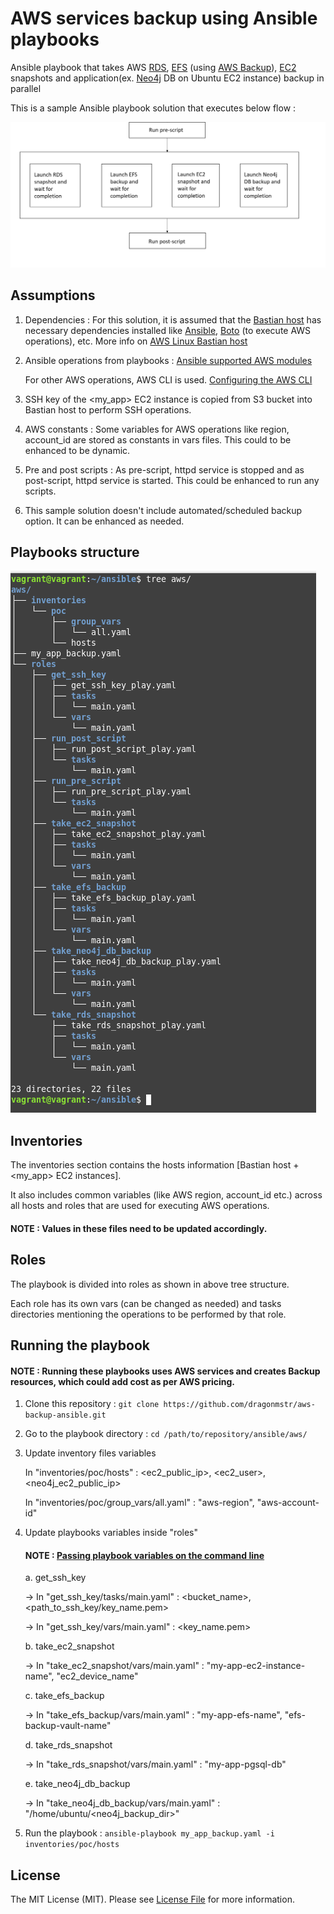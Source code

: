 # AWS services backup using Ansible playbooks
Ansible playbook that takes AWS [RDS](https://aws.amazon.com/rds/), [EFS](https://aws.amazon.com/efs/) (using [AWS Backup](https://aws.amazon.com/backup/)), [EC2](https://aws.amazon.com/ec2/) snapshots and application(ex. [Neo4j](https://neo4j.com/) DB on Ubuntu EC2 instance) backup in parallel

This is a sample Ansible playbook solution that executes below flow :

![Alt text](https://raw.githubusercontent.com/dragonmstr/aws-backup-ansible/master/images/Ansible%20Playbook%20flow.png?raw=True "Ansible playbook flow")
## Assumptions
1. Dependencies :
For this solution, it is assumed that the [Bastian host](https://en.wikipedia.org/wiki/Bastion_host) has necessary dependencies installed like [Ansible](https://docs.ansible.com/ansible/latest/installation_guide/intro_installation.html), [Boto](https://aws.amazon.com/sdk-for-python/) (to execute AWS operations), etc.
More info on [AWS Linux Bastian host](https://docs.aws.amazon.com/quickstart/latest/linux-bastion/architecture.html)

2. Ansible operations from playbooks :
   [Ansible supported AWS modules](https://docs.ansible.com/ansible/latest/modules/list_of_cloud_modules.html#amazon)

   For other AWS operations, AWS CLI is used. [Configuring the AWS CLI](https://docs.aws.amazon.com/cli/latest/userguide/cli-chap-configure.html)

3. SSH key of the <my_app> EC2 instance is copied from S3 bucket into Bastian host to perform SSH operations.

4. AWS constants :
Some variables for AWS operations like region, account_id are stored as constants in vars files. This could to be enhanced to be dynamic.

5. Pre and post scripts :
As pre-script, httpd service is stopped and as post-script, httpd service is started. This could be enhanced to run any scripts.

6. This sample solution doesn't include automated/scheduled backup option. It can be enhanced as needed.

## Playbooks structure
![Alt text](https://raw.githubusercontent.com/dragonmstr/aws-backup-ansible/master/images/Ansible%20playbook%20tree%20structure.png?raw=True "Ansible playboks tree structure")

## Inventories
The inventories section contains the hosts information [Bastian host + <my_app> EC2 instances].

It also includes common variables (like AWS region, account_id etc.) across all hosts and roles that are used for executing AWS operations.

#### NOTE : Values in these files need to be updated accordingly.

## Roles
The playbook is divided into roles as shown in above tree structure.

Each role has its own vars (can be changed as needed) and tasks directories mentioning the operations to be performed by that role.

## Running the playbook

#### NOTE : Running these playbooks uses AWS services and creates Backup resources, which could add cost as per AWS pricing.

1. Clone this repository : ```git clone https://github.com/dragonmstr/aws-backup-ansible.git```

2. Go to the playbook directory : ```cd /path/to/repository/ansible/aws/```

3. Update inventory files variables

   In "inventories/poc/hosts" : <ec2_public_ip>, <ec2_user>, <neo4j_ec2_public_ip>

   In "inventories/poc/group_vars/all.yaml" : "aws-region", "aws-account-id"

4. Update playbooks variables inside "roles"
   
   #### NOTE : [Passing playbook variables on the command line](https://docs.ansible.com/ansible/latest/user_guide/playbooks_variables.html#passing-variables-on-the-command-line)

   a. get_ssh_key
   
   -> In "get_ssh_key/tasks/main.yaml" : <bucket_name>, <path_to_ssh_key/key_name.pem>
   
   -> In "get_ssh_key/vars/main.yaml" : <key_name.pem>
   
   b. take_ec2_snapshot
   
   -> In "take_ec2_snapshot/vars/main.yaml" : "my-app-ec2-instance-name", "ec2_device_name"
   
   c. take_efs_backup
   
   -> In "take_efs_backup/vars/main.yaml" : "my-app-efs-name", "efs-backup-vault-name"
   
   d. take_rds_snapshot
   
   -> In "take_rds_snapshot/vars/main.yaml" : "my-app-pgsql-db"
   
   e. take_neo4j_db_backup
   
   -> In "take_neo4j_db_backup/vars/main.yaml" : "/home/ubuntu/<neo4j_backup_dir>"

5. Run the playbook : ```ansible-playbook my_app_backup.yaml -i inventories/poc/hosts```

## License

The MIT License (MIT). Please see [License File](LICENSE) for more information.
